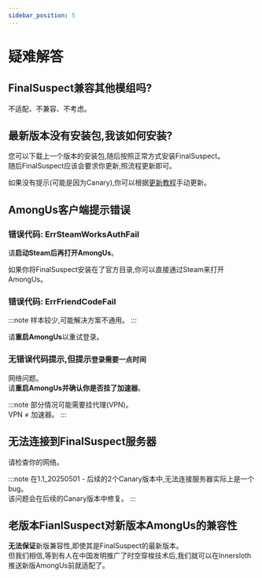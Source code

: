 ```yaml
---
sidebar_position: 5
---
```

# 疑难解答

## FinalSuspect兼容其他模组吗?

不适配、不兼容、不考虑。

## 最新版本没有安装包,我该如何安装?

您可以下载上一个版本的安装包,随后按照正常方式安装FinalSuspect。\
随后FinalSuspect应该会要求你更新,照流程更新即可。

如果没有提示(可能是因为Canary),你可以根据[更新教程](Guide/Update#手动更新)手动更新。

## AmongUs客户端提示错误

### 错误代码: ErrSteamWorksAuthFail

请**启动Steam后再打开AmongUs**。

如果你将FinalSuspect安装在了官方目录,你可以直接通过Steam来打开AmongUs。

### 错误代码: ErrFriendCodeFail

:::note 样本较少,可能解决方案不通用。
:::

请**重启AmongUs**以重试登录。

### 无错误代码提示,但提示`登录需要一点时间`

网络问题。\
请**重启AmongUs并确认你是否挂了加速器**。

:::note
部分情况可能需要挂代理(VPN)。\
VPN ≠ 加速器。
:::

## 无法连接到FinalSuspect服务器

请检查你的网络。

:::note
在1.1_20250501 - 后续的2个Canary版本中,无法连接服务器实际上是一个bug。\
该问题会在后续的Canary版本中修复。
:::

## 老版本FianlSuspect对新版本AmongUs的兼容性

**无法保证**新版兼容性,即使其是FinalSuspect的最新版本。\
但我们相信,等到有人在中国发明推广了时空穿梭技术后,我们就可以在Innersloth推送新版AmongUs前就适配了。